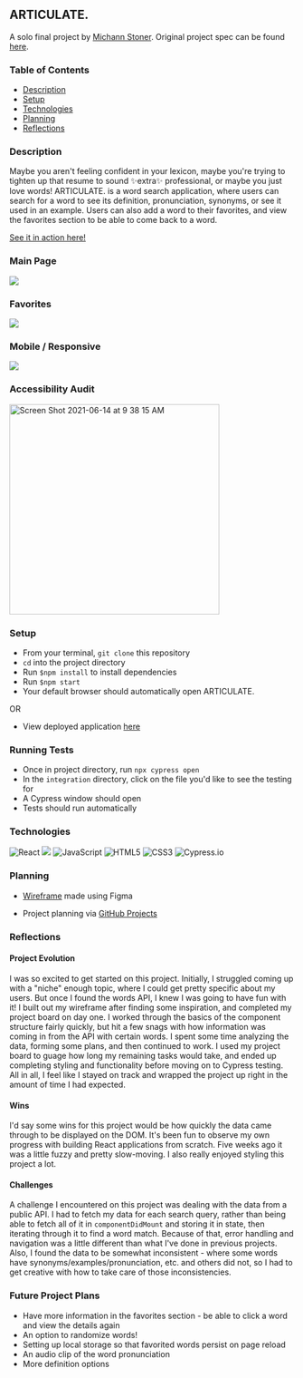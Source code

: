 ## ARTICULATE.
A solo final project by [Michann Stoner](https://github.com/michannstoner). Original project spec can be found [here](https://frontend.turing.edu/projects/module-3/niche-audience.html).

### Table of Contents
* [Description](#description)
* [Setup](#setup)
* [Technologies](#technologies)
* [Planning](#planning)
* [Reflections](#reflections)


### Description
Maybe you aren't feeling confident in your lexicon, maybe you're trying to tighten up that resume to sound ✨extra✨ professional, or maybe you just love words! ARTICULATE. is a word search application, where users can search for a word to see its definition, pronunciation, synonyms, or see it used in an example. Users can also add a word to their favorites, and view the favorites section to be able to come back to a word. 


[See it in action here!](https://articulate-word-finder.herokuapp.com/)


### Main Page
![](https://media.giphy.com/media/dhrOjLyEpHT0X0HYqn/giphy.gif)

### Favorites
![](https://media.giphy.com/media/I7kqAuv2jlFrg0INjb/giphy.gif)

### Mobile / Responsive
![](https://media.giphy.com/media/2cI5cvSoPUtdCazeOp/giphy.gif)

### Accessibility Audit
<img width="371" alt="Screen Shot 2021-06-14 at 9 38 15 AM" src="https://user-images.githubusercontent.com/76269802/121919504-4e23fd00-ccf4-11eb-8087-20ae992eb7b3.png">

### Setup
* From your terminal, `git clone` this repository  
* `cd` into the project directory
* Run `$npm install` to install dependencies
* Run `$npm start`
* Your default browser should automatically open ARTICULATE.

OR

* View deployed application [here](https://articulate-word-finder.herokuapp.com/)

### Running Tests
* Once in project directory, run `npx cypress open` 
* In the `integration` directory, click on the file you'd like to see the testing for 
* A Cypress window should open
* Tests should run automatically 

### Technologies
<p>
  <img alt="React" src="https://img.shields.io/badge/react%20-%2320232a.svg?&style=for-the-badge&logo=react&logoColor=%2361DAFB"/>

  <img src="https://img.shields.io/badge/React_Router-CA4245?style=for-the-badge&logo=react-router&logoColor=white"/>

  <img alt="JavaScript" src="https://img.shields.io/badge/javascript%20-%23323330.svg?&style=for-the-badge&logo=javascript&logoColor=%23F7DF1E"/>

  <img alt="HTML5" src="https://img.shields.io/badge/html5%20-%23E34F26.svg?&style=for-the-badge&logo=html5&logoColor=white"/>

  <img alt="CSS3" src="https://img.shields.io/badge/css3%20-%231572B6.svg?&style=for-the-badge&logo=css3&logoColor=white"/>

  <img alt="Cypress.io" src="https://camo.githubusercontent.com/bd9c528263673db09f67bcf3445ba8e5512cfb6829e966a31ef7a378933b231a/68747470733a2f2f696d672e736869656c64732e696f2f62616467652f2d437970726573732e696f2d626c61636b3f7374796c653d666f722d7468652d6261646765266c6f676f3d637970726573732e696f266c6f676f436f6c6f723d7768697465"/>
</p>

### Planning 
* [Wireframe](https://github.com/michannstoner/articulate/files/6649534/articulate-wireframe.pdf) made using Figma

* Project planning via [GitHub Projects](https://github.com/michannstoner/articulate/projects/1)



### Reflections

#### Project Evolution
I was so excited to get started on this project. Initially, I struggled coming up with a "niche" enough topic, where I could get pretty specific about my users. But once I found the words API, I knew I was going to have fun with it! I built out my wireframe after finding some inspiration, and completed my project board on day one. I worked through the basics of the component structure fairly quickly, but hit a few snags with how information was coming in from the API with certain words. I spent some time analyzing the data, forming some plans, and then continued to work. I used my project board to guage how long my remaining tasks would take, and ended up completing styling and functionality before moving on to Cypress testing. All in all, I feel like I stayed on track and wrapped the project up right in the amount of time I had expected. 

#### Wins 
I'd say some wins for this project would be how quickly the data came through to be displayed on the DOM. It's been fun to observe my own progress with building React applications from scratch. Five weeks ago it was a little fuzzy and pretty slow-moving. I also really enjoyed styling this project a lot. 

#### Challenges
A challenge I encountered on this project was dealing with the data from a public API. I had to fetch my data for each search query, rather than being able to fetch all of it in `componentDidMount` and storing it in state, then iterating through it to find a word match. Because of that, error handling and navigation was a little different than what I've done in previous projects. Also, I found the data to be somewhat inconsistent - where some words have synonyms/examples/pronunciation, etc. and others did not, so I had to get creative with how to take care of those inconsistencies. 

### Future Project Plans 
* Have more information in the favorites section - be able to click a word and view the details again 
* An option to randomize words! 
* Setting up local storage so that favorited words persist on page reload 
* An audio clip of the word pronunciation 
* More definition options 
